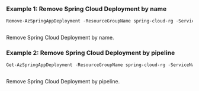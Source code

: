 ### Example 1: Remove Spring Cloud Deployment by name
```powershell
Remove-AzSpringAppDeployment -ResourceGroupName spring-cloud-rg -ServiceName spring-cloud-service -AppName gateway -DeploymentName default
```

```output
```

Remove Spring Cloud Deployment by name.

### Example 2: Remove Spring Cloud Deployment by pipeline
```powershell
Get-AzSpringAppDeployment -ResourceGroupName spring-cloud-rg -ServiceName spring-cloud-service -AppName gateway -DeploymentName default | Remove-AzSpringAppDeployment
```

```output
```

Remove Spring Cloud Deployment by pipeline.